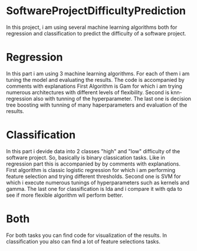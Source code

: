 # SoftwareProjectDifficultyPrediction
In this project, i am using several machine learning algorithms both for regression and classification to predict the difficulty of a software project. 

# Regression
In this part i am using 3 machine learning algorithms. For each of them i am tuning the model and evaluating the results. The code is accompanied by comments with explanations
First Algorithm is Gam for which i am trying numerous architectures with different levels of flexibility. Second is knn-regression also with tunning of the hyperparameter. The last one is decision tree boosting with tunning of many haperparameters and evaluation of the results.

# Classification

In this part i devide data into 2 classes "high" and "low" difficulty of the software project. So, basically is binary classication tasks. Like in regression part this is accompanied by by comments with explanations. First algorithm is classic logistic regression for which i am performing feature selection and trying different thresholds. Second one is SVM for which i execute numerous tunings of hyperparameters such as kernels and gamma. The last one for classification is lda and i compare it with qda to see if more flexible algorithm wll perform better.

# Both

For both tasks you can find code for visualization of the results. In classification you also can find a lot of feature selections tasks.

